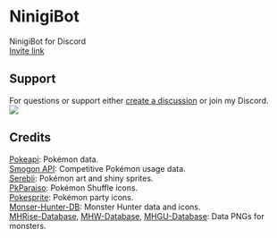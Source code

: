 # NinigiBot
NinigiBot for Discord  
<a href="https://discordapp.com/oauth2/authorize?client_id=592760951103684618&scope=bot&permissions=8">Invite link</a>

## Support
For questions or support either [create a discussion](https://github.com/Glazelf/NinigiBot/discussions) or join my Discord.  
[<img src="https://canary.discordapp.com/api/guilds/549214833858576395/widget.png?style=banner2">](https://discord.gg/2gkybyu)

## Credits
[Pokeapi](https://pokeapi.co/): Pokémon data.  
[Smogon API](https://www.smogon.com/forums/threads/usage-stats-api.3661849): Competitive Pokémon usage data.  
[Serebii](https://serebii.net): Pokémon art and shiny sprites.  
[PkParaiso](https://www.pkparaiso.com/): Pokémon Shuffle icons.  
[Pokesprite](https://github.com/msikma/pokesprite): Pokémon party icons.  
[Monser-Hunter-DB](https://github.com/CrimsonNynja/monster-hunter-DB): Monster Hunter data and icons.  
[MHRise-Database](https://github.com/RoboMechE/MHRise-Database), [MHW-Database](https://github.com/RoboMechE/MHW-Database), [MHGU-Database](https://github.com/RoboMechE/MHGU-Database): Data PNGs for monsters.  
